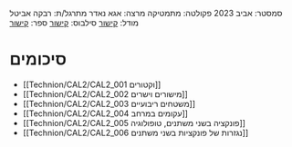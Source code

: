 סמסטר: אביב 2023
פקולטה: מתמטיקה
מרצה: אגא נאדר
מתרגל/ת: רבקה אביטל
מודל: [קישור](https://moodle2223.technion.ac.il/course/view.php?id=2717)
סילבוס: [קישור](https://moodle2223.technion.ac.il/mod/page/view.php?id=245027)
ספר: [קישור](https://math.libretexts.org/Bookshelves/Calculus/Calculus_(OpenStax))
# סיכומים
- [[Technion/CAL2/CAL2_001 וקטורים]]
- [[Technion/CAL2/CAL2_002 מישורים וישרים]]
- [[Technion/CAL2/CAL2_003 משטחים ריבועיים]]
- [[Technion/CAL2/CAL2_004 עקומים במרחב]]
- [[Technion/CAL2/CAL2_005 פונקציה בשני משתנים, טופולוגיה]]
- [[Technion/CAL2/CAL2_006 נגזרות של פונקציות בשני משתנים]]


